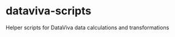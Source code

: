 dataviva-scripts
================

Helper scripts for DataViva data calculations and transformations
